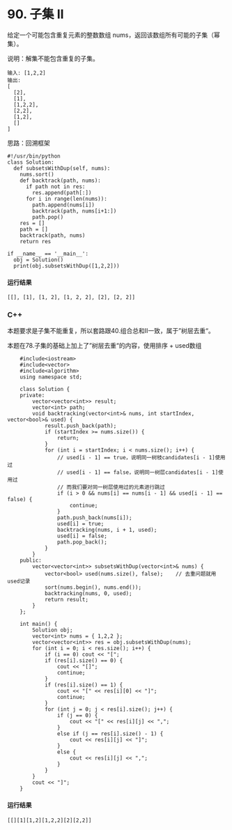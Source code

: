 # 90. 子集 II
给定一个可能包含重复元素的整数数组 nums，返回该数组所有可能的子集（幂集）。

说明：解集不能包含重复的子集。

    输入: [1,2,2]
    输出:
    [
      [2],
      [1],
      [1,2,2],
      [2,2],
      [1,2],
      []
    ]

思路：回溯框架

    #!/usr/bin/python
    class Solution:
      def subsetsWithDup(self, nums):
        nums.sort()
        def backtrack(path, nums):
          if path not in res:
            res.append(path[:])
          for i in range(len(nums)):
            path.append(nums[i])
            backtrack(path, nums[i+1:])
            path.pop()
        res = []
        path = []
        backtrack(path, nums)
        return res

    if __name__ == '__main__':
      obj = Solution()
      print(obj.subsetsWithDup([1,2,2]))

#### 运行结果
    [[], [1], [1, 2], [1, 2, 2], [2], [2, 2]]

### C++

本题要求是子集不能重复，所以套路跟40.组合总和II一致，属于”树层去重“。

本题在78.子集的基础上加上了”树层去重“的内容，使用排序 + used数组

        #include<iostream>
        #include<vector>
        #include<algorithm>
        using namespace std;

        class Solution {
        private:
            vector<vector<int>> result;
            vector<int> path;
            void backtracking(vector<int>& nums, int startIndex, vector<bool>& used) {
                result.push_back(path);
                if (startIndex >= nums.size()) {
                    return;
                }
                for (int i = startIndex; i < nums.size(); i++) {
                    // used[i - 1] == true，说明同一树枝candidates[i - 1]使用过
                    // used[i - 1] == false，说明同一树层candidates[i - 1]使用过
                    // 而我们要对同一树层使用过的元素进行跳过
                    if (i > 0 && nums[i] == nums[i - 1] && used[i - 1] == false) {
                        continue;
                    }
                    path.push_back(nums[i]);
                    used[i] = true;
                    backtracking(nums, i + 1, used);
                    used[i] = false;
                    path.pop_back();
                }
            }
        public:
            vector<vector<int>> subsetsWithDup(vector<int>& nums) {
                vector<bool> used(nums.size(), false);    // 去重问题就用used记录
                sort(nums.begin(), nums.end());
                backtracking(nums, 0, used);
                return result;
            }
        };

        int main() {
            Solution obj;
            vector<int> nums = { 1,2,2 };
            vector<vector<int>> res = obj.subsetsWithDup(nums);
            for (int i = 0; i < res.size(); i++) {
                if (i == 0) cout << "[";
                if (res[i].size() == 0) {
                    cout << "[]";
                    continue;
                }
                if (res[i].size() == 1) {
                    cout << "[" << res[i][0] << "]";
                    continue;
                }
                for (int j = 0; j < res[i].size(); j++) {
                    if (j == 0) {
                        cout << "[" << res[i][j] << ",";
                    }
                    else if (j == res[i].size() - 1) {
                        cout << res[i][j] << "]";
                    }
                    else {
                        cout << res[i][j] << ",";
                    }
                }
            }
            cout << "]";
        }
    
#### 运行结果
    [[][1][1,2][1,2,2][2][2,2]]

